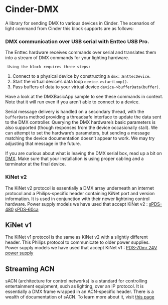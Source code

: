 # Cinder-DMX

A library for sending DMX to various devices in Cinder. The scenarios of light command from Cinder this block supports are as follows:

### DMX communication over USB serial with Enttec USB Pro.
The Enttec hardware receives commands over serial and translates them into a stream of DMX commands for your lighting hardware.

	 Using the block requires three steps:


   1. Connect to a physical device by constructing a `dmx::EnttecDevice`.
   2. Start the virtual device’s data loop `device->startLoop()`.
   3. Pass buffers of data to your virtual device `device->bufferData(buffer)`.

Have a look at the DMXBasicApp sample to see these commands in context. Note that it will run even if you aren’t able to connect to a device.

Serial message delivery is handled on a secondary thread, with the `bufferData` method providing a threadsafe interface to update the data sent to the DMX controller. Querying the DMX hardware’s basic parameters is also supported (though responses from the device occasionally stall). We can attempt to set the hardware’s parameters, but sending a message matching the device documentation doesn’t appear to work. We may try adjusting that message in the future.

If you are curious about what is leaving the DMX serial box, read up a bit on [DMX](https://en.wikipedia.org/wiki/DMX512). Make sure that your installation is using proper cabling and a terminator at the final device.

### KiNet v2

The KiNet v2 protocol is essentially a DMX array underneath an internet protocol and a Philips-specific header containing KiNet port and version information. It is used in conjunction with their newer lightning control hardware.
Power supply models we have used that accept KiNet v2 :
[sPDS-480](https://www.colorkinetics.com/support/datasheets/sPDS-480ca_ProductGuide.pdf)
[sPDS-60ca](https://www.colorkinetics.com/support/datasheets/sPDS60ca_24v_ProductGuide.pdf)

## KiNet v1
The KiNet v1 protocol is the same as KiNet v2 with a slightly different header. This Philips protocol to communicate to older power supplies.
Power supply models we have used that accept KiNet v1 :
[PDS-70mr 24V power supply](https://www.colorkinetics.com/ls/pds/pds70mr/)

## Streaming ACN
sACN (architecture for control networks) is a standard for controlling entertainment equipment, such as lighting, over an IP protocol. It is essentially a DMX frame wrapped in an ACN-specific header. There is a wealth of documentation of sACN. To learn more about it, visit [this page](https://www.rdmprotocol.org/files/What_Comes_After_Streaming_DMX_over_ACN_%20(4).pdf)